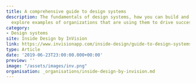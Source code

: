 ```yaml
---
title: A comprehensive guide to design systems
description: The fundamentals of design systems, how you can build and implement one, and
  explore examples of organizations that are using them to drive success.
category:
- Design systems
site: Inside Design by InVision
link: https://www.invisionapp.com/inside-design/guide-to-design-systems/
type: Article
date: '2019-06-23T23:00:00.000+00:00'
preview: ''
image: "/assets/images/inv.png" 
organisation: _organisations/inside-design-by-invision.md
---
```

